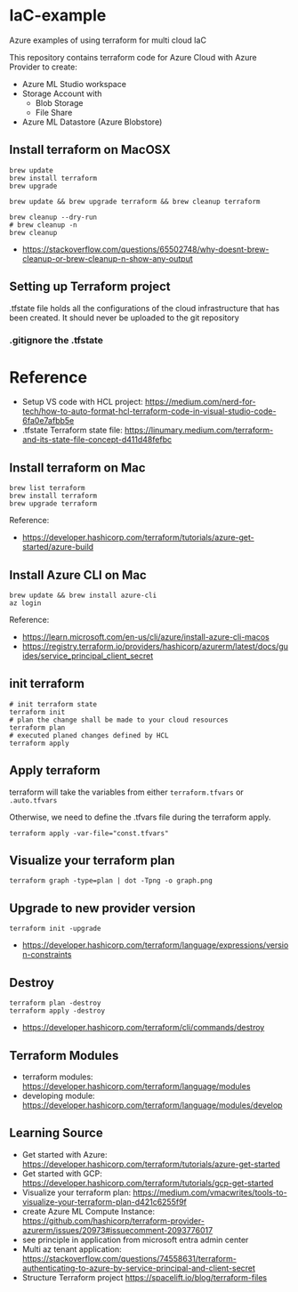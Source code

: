 # IaC-example
Azure examples of using terraform for multi cloud IaC

This repository contains terraform code for Azure Cloud with Azure Provider to create:
* Azure ML Studio workspace
* Storage Account with 
    * Blob Storage
    * File Share
* Azure ML Datastore (Azure Blobstore)

## Install terraform on MacOSX
```shell
brew update
brew install terraform
brew upgrade
```

```shell
brew update && brew upgrade terraform && brew cleanup terraform
```

```shell
brew cleanup --dry-run
# brew cleanup -n
brew cleanup
```
* https://stackoverflow.com/questions/65502748/why-doesnt-brew-cleanup-or-brew-cleanup-n-show-any-output


## Setting up Terraform project
.tfstate file holds all the configurations of the cloud infrastructure that has been created.
It should never be uploaded to the git repository

### .gitignore the .tfstate

# Reference
* Setup VS code with HCL project: https://medium.com/nerd-for-tech/how-to-auto-format-hcl-terraform-code-in-visual-studio-code-6fa0e7afbb5e
* .tfstate Terraform state file: https://linumary.medium.com/terraform-and-its-state-file-concept-d411d48fefbc

## Install terraform on Mac
```shell
brew list terraform
brew install terraform
brew upgrade terraform
```
Reference:
* https://developer.hashicorp.com/terraform/tutorials/azure-get-started/azure-build

## Install Azure CLI on Mac
```shell
brew update && brew install azure-cli
az login
```
Reference:
* https://learn.microsoft.com/en-us/cli/azure/install-azure-cli-macos
* https://registry.terraform.io/providers/hashicorp/azurerm/latest/docs/guides/service_principal_client_secret

## init terraform
```shell
# init terraform state
terraform init
# plan the change shall be made to your cloud resources
terraform plan
# executed planed changes defined by HCL 
terraform apply
```

## Apply terraform
terraform will take the variables from either `terraform.tfvars` or `.auto.tfvars`

Otherwise, we need to define the .tfvars file during the terraform apply.
```shell
terraform apply -var-file="const.tfvars"
```

## Visualize your terraform plan
```shell
terraform graph -type=plan | dot -Tpng -o graph.png
```

## Upgrade to new provider version
```shell
terraform init -upgrade
```
* https://developer.hashicorp.com/terraform/language/expressions/version-constraints

## Destroy
```shell
terraform plan -destroy
terraform apply -destroy
```
* https://developer.hashicorp.com/terraform/cli/commands/destroy

## Terraform Modules
* terraform modules: https://developer.hashicorp.com/terraform/language/modules
* developing module: https://developer.hashicorp.com/terraform/language/modules/develop

## Learning Source
* Get started with Azure: https://developer.hashicorp.com/terraform/tutorials/azure-get-started
* Get started with GCP: https://developer.hashicorp.com/terraform/tutorials/gcp-get-started
* Visualize your terraform plan: https://medium.com/vmacwrites/tools-to-visualize-your-terraform-plan-d421c6255f9f
* create Azure ML Compute Instance: https://github.com/hashicorp/terraform-provider-azurerm/issues/20973#issuecomment-2093776017
* see principle in application from microsoft entra admin center
* Multi az tenant application: https://stackoverflow.com/questions/74558631/terraform-authenticating-to-azure-by-service-principal-and-client-secret
* Structure Terraform project https://spacelift.io/blog/terraform-files